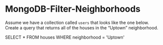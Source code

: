 # MongoDB-Filter-Neighborhoods

Assume we have a collection called `users` that looks like the one below. Create a query that returns all of the houses in the “Uptown” neighborhood.

SELECT *
FROM houses
WHERE neighborhood = 'Uptown'
